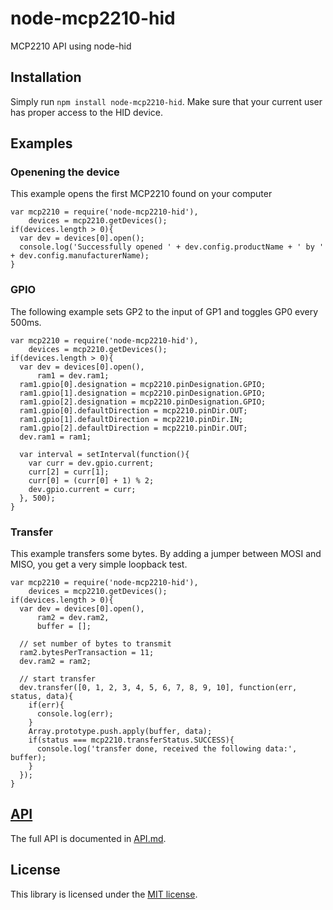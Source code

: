 # node-mcp2210-hid
MCP2210 API using node-hid

## Installation
Simply run `npm install node-mcp2210-hid`. Make sure that your current user has proper access to the HID device.

## Examples
### Openening the device
This example opens the first MCP2210 found on your computer 
```
var mcp2210 = require('node-mcp2210-hid'),
    devices = mcp2210.getDevices();
if(devices.length > 0){
  var dev = devices[0].open();
  console.log('Successfully opened ' + dev.config.productName + ' by ' + dev.config.manufacturerName);
}
```

### GPIO
The following example sets GP2 to the input of GP1 and toggles GP0 every 500ms.
```
var mcp2210 = require('node-mcp2210-hid'),
    devices = mcp2210.getDevices();
if(devices.length > 0){
  var dev = devices[0].open(),
      ram1 = dev.ram1;
  ram1.gpio[0].designation = mcp2210.pinDesignation.GPIO;
  ram1.gpio[1].designation = mcp2210.pinDesignation.GPIO;
  ram1.gpio[2].designation = mcp2210.pinDesignation.GPIO;
  ram1.gpio[0].defaultDirection = mcp2210.pinDir.OUT;
  ram1.gpio[1].defaultDirection = mcp2210.pinDir.IN;
  ram1.gpio[2].defaultDirection = mcp2210.pinDir.OUT;
  dev.ram1 = ram1;

  var interval = setInterval(function(){
    var curr = dev.gpio.current;
    curr[2] = curr[1];
    curr[0] = (curr[0] + 1) % 2;
    dev.gpio.current = curr;
  }, 500);
}
```

### Transfer
This example transfers some bytes. By adding a jumper between MOSI and MISO, you get a very simple loopback test.
```
var mcp2210 = require('node-mcp2210-hid'),
    devices = mcp2210.getDevices();
if(devices.length > 0){
  var dev = devices[0].open(),
      ram2 = dev.ram2,
      buffer = [];

  // set number of bytes to transmit
  ram2.bytesPerTransaction = 11;
  dev.ram2 = ram2;

  // start transfer
  dev.transfer([0, 1, 2, 3, 4, 5, 6, 7, 8, 9, 10], function(err, status, data){
    if(err){
      console.log(err);
    }
    Array.prototype.push.apply(buffer, data);
    if(status === mcp2210.transferStatus.SUCCESS){
      console.log('transfer done, received the following data:', buffer);
    }
  });
}
```

## [API](./API.md)
The full API is documented in [API.md](./API.md).

## License
This library is licensed under the [MIT license](./LICENSE).
